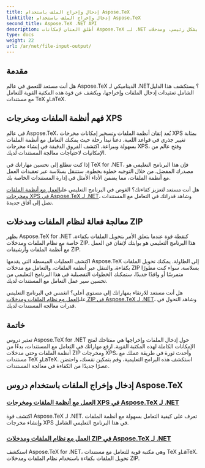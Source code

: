 ```yaml
---
title: إدخال وإخراج الملف باستخدام Aspose.TeX
linktitle: إدخال وإخراج الملف باستخدام Aspose.TeX
second_title: Aspose.TeX .NET API
description: أطلق العنان لإمكانات Aspose.TeX لـ .NET من خلال البرامج التعليمية حول إدخال الملفات وإخراجها. التعامل مع نظام الملفات بشكل رئيسي، ومدخلات ZIP، ومخرجات XPS دون عناء.
type: docs
weight: 22
url: /ar/net/file-input-output/
---
```

## مقدمة

هل أنت مستعد للتعمق في عالم Aspose.TeX الديناميكي لـ .NET؟ يستكشف هذا الدليل الشامل تعقيدات إدخال الملفات وإخراجها، ويكشف عن قوة هذه المكتبة القوية للتعامل مع مستندات TeX وLaTeX.

## فهم أنظمة الملفات ومخرجات XPS
في عالم Aspose.TeX، يُعد إتقان أنظمة الملفات وتسخير إمكانات مخرجات XPS بمثابة تغيير جذري في قواعد اللعبة. دعنا نبدأ رحلة حيث يمكنك التعامل مع أنظمة الملفات بسهولة وببراعة. اكتشف الفروق الدقيقة في إنشاء مخرجات XPS، وفتح عالم من الإمكانيات لاحتياجات معالجة المستندات لديك.

إذا كنت تتطلع إلى تحسين مهاراتك في TeX for .NET، فإن هذا البرنامج التعليمي هو مصدرك المفضل. من خلال التوجيه خطوة بخطوة، ستتنقل بسلاسة عبر تعقيدات العمل مع أنظمة الملفات، مما يضمن الأداء الأمثل في إدارة المستندات الخاصة بك.

 هل أنت مستعد لتعزيز كفاءتك؟ الغوص في البرنامج التعليمي على[العمل مع أنظمة الملفات ومخرجات XPS في Aspose.TeX لـ .NET](./filesystem-input-xps-output/)، وشاهد قدراتك في التعامل مع المستندات تصل إلى آفاق جديدة.

## معالجة فعالة لنظام الملفات ومدخلات ZIP
يظهر Aspose.TeX for .NET كنقطة قوة عندما يتعلق الأمر بتحويل الملفات بكفاءة، خاصة مع نظام الملفات ومدخلات ZIP. هذا البرنامج التعليمي هو بوابتك لإتقان فن العمل مع أنظمة الملفات وأرشيفات ZIP.

اكتشف العمليات المبسطة التي يقدمها Aspose.TeX إلى الطاولة. يمكنك تحويل الملفات بكفاءة، والتنقل عبر أنظمة الملفات، والتعامل مع مدخلات ZIP بسلاسة. سواء كنت مطورًا متمرسًا أو وافدًا جديدًا، ستمكنك الخطوات التفصيلية في هذا البرنامج التعليمي من تحسين سير عمل التعامل مع المستندات لديك.

 هل أنت مستعد للارتقاء بمهاراتك إلى مستوى أعلى؟ انغمس في البرنامج التعليمي على[العمل مع نظام الملفات ومدخلات ZIP في Aspose.TeX لـ .NET](./required-inputs-from-filesystem-and-zip/)، وشاهد التحول في قدرات معالجة المستندات لديك.

## خاتمة
تعتبر دروس Aspose.TeX for .NET حول إدخال الملفات وإخراجها هي مفتاحك لفتح الإمكانات الكاملة لهذه المكتبة القوية. ارفع مهاراتك في التعامل مع المستندات، بدءًا من أنظمة الملفات وحتى مدخلات ZIP ومخرجات XPS، وأحدث ثورة في طريقة عملك مع مستندات TeX وLaTeX. استكشف هذه البرامج التعليمية، وقم بتمكين نفسك، واحتضن عصرًا جديدًا من الكفاءة في معالجة المستندات.
## إدخال وإخراج الملفات باستخدام دروس Aspose.TeX
### [العمل مع أنظمة الملفات ومخرجات XPS في Aspose.TeX لـ .NET](./filesystem-input-xps-output/)
اكتشف قوة Aspose.TeX لـ .NET. تعرف على كيفية التعامل بسهولة مع أنظمة الملفات وإنشاء مخرجات XPS في هذا البرنامج التعليمي الشامل.
### [العمل مع نظام الملفات ومدخلات ZIP في Aspose.TeX لـ .NET](./required-inputs-from-filesystem-and-zip/)
استكشف Aspose.TeX for .NET، وهي مكتبة قوية للتعامل مع مستندات TeX وLaTeX. تحويل الملفات بكفاءة باستخدام نظام الملفات ومدخلات ZIP.